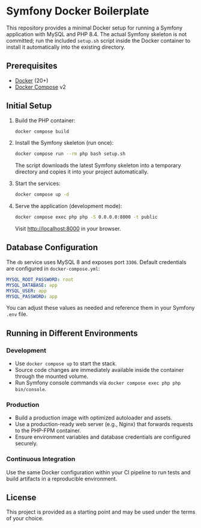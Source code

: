 # Symfony Docker Boilerplate

This repository provides a minimal Docker setup for running a Symfony application
with MySQL and PHP 8.4. The actual Symfony skeleton is not committed; run the
included `setup.sh` script inside the Docker container to install it
automatically into the existing directory.

## Prerequisites

- [Docker](https://docs.docker.com/get-docker/) (20+)
- [Docker Compose](https://docs.docker.com/compose/) v2

## Initial Setup

1. Build the PHP container:

   ```bash
   docker compose build
   ```

2. Install the Symfony skeleton (run once):

   ```bash
   docker compose run --rm php bash setup.sh
   ```

   The script downloads the latest Symfony skeleton into a temporary directory
   and copies it into your project automatically.

3. Start the services:

   ```bash
   docker compose up -d
   ```

4. Serve the application (development mode):

   ```bash
   docker compose exec php php -S 0.0.0.0:8000 -t public
   ```

   Visit <http://localhost:8000> in your browser.

## Database Configuration

The `db` service uses MySQL 8 and exposes port `3306`. Default credentials are
configured in `docker-compose.yml`:

```yml
MYSQL_ROOT_PASSWORD: root
MYSQL_DATABASE: app
MYSQL_USER: app
MYSQL_PASSWORD: app
```

You can adjust these values as needed and reference them in your Symfony `.env`
file.

## Running in Different Environments

### Development

- Use `docker compose up` to start the stack.
- Source code changes are immediately available inside the container through the
  mounted volume.
- Run Symfony console commands via `docker compose exec php php bin/console`.

### Production

- Build a production image with optimized autoloader and assets.
- Use a production-ready web server (e.g., Nginx) that forwards requests to the
  PHP-FPM container.
- Ensure environment variables and database credentials are configured securely.

### Continuous Integration

Use the same Docker configuration within your CI pipeline to run tests and
build artifacts in a reproducible environment.

## License

This project is provided as a starting point and may be used under the terms of
your choice.
